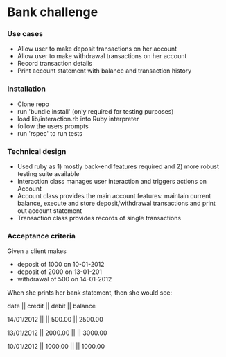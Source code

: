 # Bank challenge

### Use cases
- Allow user to make deposit transactions on her account
- Allow user to make withdrawal transactions on her account
- Record transaction details
- Print account statement with balance and transaction history

### Installation
- Clone repo
- run 'bundle install' (only required for testing purposes)
- load lib/interaction.rb into Ruby interpreter
- follow the users prompts
- run 'rspec' to run tests

### Technical design
- Used ruby as 1) mostly back-end features required and 2) more robust testing suite available
- Interaction class manages user interaction and triggers actions on Account
- Account class provides the main account features: maintain current balance, execute and store deposit/withdrawal transactions and print out account statement
- Transaction class provides records of single transactions

### Acceptance criteria

Given a client makes
- deposit of 1000 on 10-01-2012
- deposit of 2000 on 13-01-201
- withdrawal of 500 on 14-01-2012

When she prints her bank statement, then she would see:

date || credit || debit || balance

14/01/2012 || || 500.00 || 2500.00

13/01/2012 || 2000.00 || || 3000.00

10/01/2012 || 1000.00 || || 1000.00
